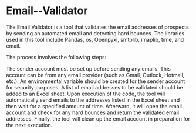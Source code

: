 # Email--Validator

The Email Validator is a tool that validates the email addresses of prospects by sending an automated email and detecting hard bounces. The libraries used in this tool include Pandas, os, Openpyxl, smtplib, imaplib, time, and email.

The process involves the following steps:

The sender account must be set up before sending any emails. This account can be from any email provider (such as Gmail, Outlook, Hotmail, etc.).
An environmental variable should be created for the sender account for security purposes.
A list of email addresses to be validated should be added to an Excel sheet.
Upon execution of the code, the tool will automatically send emails to the addresses listed in the Excel sheet and then wait for a specified amount of time. Afterward, it will open the email account and check for any hard bounces and return the validated email addresses.
Finally, the tool will clean up the email account in preparation for the next execution.
